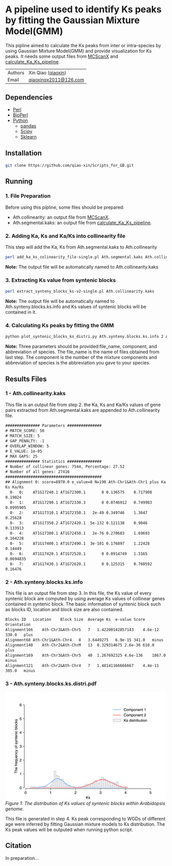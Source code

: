 # A pipeline used to identify Ks peaks by fitting the Gaussian Mixture Model(GMM)
This pipline aimed to calculate the Ks peaks from inter or intra-species by using Gaussian Mixture Model(GMM) and provide visualization for Ks peaks. It needs some output files from [MCScanX](http://chibba.pgml.uga.edu/mcscan2/) and [calculate_Ka_Ks_pipeline](https://github.com/qiao-xin/Scripts_for_GB/tree/master/calculate_Ka_Ks_pipeline).

| | |
| --- | --- |
| Authors | Xin Qiao ([qiaoxin](https://github.com/qiao-xin)) |
| Email   | <qiaoxinqx2011@126.com> |

## Dependencies

- [Perl](https://www.perl.org)
- [BioPerl](https://bioperl.org)
- [Python](https://www.python.org/)
  - [pandas](http://pandas.pydata.org/)
  - [Scipy](https://www.scipy.org/)
  - [Sklearn](https://scikit-learn.org/stable/index.html)

## Installation

```bash
git clone https://github.com/qiao-xin/Scripts_for_GB.git
```

## Running

### 1. File Preparation

Before using this pipline, some files should be prepared:
- Ath.collinearity: an output file from [MCScanX](http://chibba.pgml.uga.edu/mcscan2/).
- Ath.segmental.kaks: an output file from [calculate_Ka_Ks_pipeline](https://github.com/qiao-xin/Scripts_for_GB/tree/master/calculate_Ka_Ks_pipeline).

### 2. Adding Ka, Ks and Ka/Ks into collinearity file 

This step will add the Ka, Ks from Ath.segmental.kaks to Ath.collinearity

~~~bash
perl add_ka_ks_colinearity_file-single.pl Ath.segmental.kaks Ath.collinearity
~~~
**Note:** The output file will be automatically named to Ath.collinearity.kaks

### 3. Extracting Ks value from syntenic blocks

~~~bash
perl extract_synteny_blocks_ks-v2-single.pl Ath.collinearity.kaks
~~~
**Note:** The output file will be automatically named to Ath.synteny.blocks.ks.info and Ks values of syntenic blocks will be contained in it.

### 4. Calculating Ks peaks by fitting the GMM

~~~bash
python plot_syntenic_blocks_ks_distri.py Ath.synteny.blocks.ks.info 2 Ath
~~~
**Note:** Three parameters should be provided:file_name, component, and abbreviation of species. The file_name is the name of files obtained from last step. The component is the number of the mixture components and abbreviation of species is the abbreviation you gave to your species.

## Results Files
### 1 - Ath.collinearity.kaks
This file is an output file from step 2. the Ka, Ks and Ka/Ks values of gene pairs extracted from Ath.segmental.kaks are appended to Ath.collinearity file.

```
############### Parameters ###############
# MATCH_SCORE: 50
# MATCH_SIZE: 5
# GAP_PENALTY: -1
# OVERLAP_WINDOW: 5
# E_VALUE: 1e-05
# MAX GAPS: 25
############### Statistics ###############
# Number of collinear genes: 7544, Percentage: 27.52
# Number of all genes: 27416
##########################################
## Alignment 0: score=8970.0 e_value=0 N=190 Ath-Chr1&Ath-Chr1 plus Ka Ks Ka/Ks
  0-  0:	AT1G17240.1	AT1G72300.1	      0	0.136575	0.717908	0.19024
  0-  1:	AT1G17290.1	AT1G72330.3	      0	0.0746912	0.749983	0.0995905
  0-  2:	AT1G17310.1	AT1G72350.1	  2e-49	0.349746	1.3647	0.25628
  0-  3:	AT1G17350.2	AT1G72420.1	 5e-132	0.121138	0.9046	0.133913
  0-  4:	AT1G17380.1	AT1G72450.1	  2e-76	0.278683	1.69693	0.164228
  0-  5:	AT1G17400.1	AT1G72490.1	 3e-101	0.176897	1.22428	0.14449
  0-  6:	AT1G17420.1	AT1G72520.1	      0	0.0914749	1.3165	0.0694835
  0-  7:	AT1G17430.1	AT1G72620.1	      0	0.125315	0.760592	0.16476
```

### 2 - Ath.synteny.blocks.ks.info
This file is an output file from step 3. In this file, the Ks value of every syntenic block are computed by using average Ks values of collinear genes contained in syntenic block. The basic information of syntenic block such as blocks ID, location and block size are also contained.
```
Blocks ID	Location	Block Size	Average Ks	e-value	Score	Orientation
Alignment166	Ath-Chr3&Ath-Chr5	7	1.42200142857143	4.6e-12	330.0	plus
Alignment68	Ath-Chr1&Ath-Chr4	8	3.6449275	6.9e-15	341.0	minus
Alignment140	Ath-Chr2&Ath-ChrM	13	0.329314675	2.6e-36	610.0	plus
Alignment169	Ath-Chr3&Ath-Chr5	40	1.267692325	4.6e-136	1867.0	minus
Alignment121	Ath-Chr2&Ath-Chr4	7	1.48141166666667	4.4e-11	305.0	minus
```

### 3 - Ath.synteny.blocks.ks.distri.pdf
![Ath.synteny.blocks.ks.distri](/identify_Ks_peaks_by_fitting_GMM/data/Ath.synteny.blocks.ks.distri.png)
*Figure 1: The distribution of Ks values of syntenic blocks within Arabidopsis genome.*

This file is generated in step 4. Ks peak corresponding to WGDs of different age were inferred by fitting Gaussian mixture models to Ks distribution. The Ks peak values will be outputed when running python script.

## Citation
In preparation...
